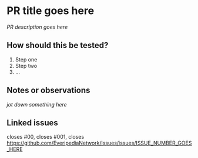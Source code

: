 # PR title goes here

_PR description goes here_

## How should this be tested?

1. Step one
2. Step two
3. ...

## Notes or observations

_jot down something here_

## Linked issues

closes #00, closes #001, closes https://github.com/EveripediaNetwork/issues/issues/ISSUE_NUMBER_GOES_HERE

